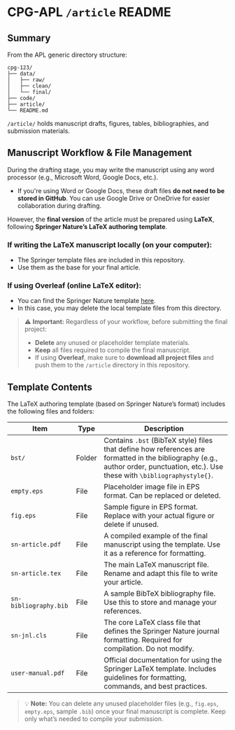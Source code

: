 # CPG-APL `/article` README

## Summary

From the APL generic directory structure:

```
cpg-123/
├── data/
│   ├── raw/
│   ├── clean/
│   └── final/
├── code/
├── article/
└── README.md
```

`/article/` holds manuscript drafts, figures, tables, bibliographies, and submission materials.  

## Manuscript Workflow & File Management

During the drafting stage, you may write the manuscript using any word processor (e.g., Microsoft Word, Google Docs, etc.).

- If you're using Word or Google Docs, these draft files **do not need to be stored in GitHub**. You can use Google Drive or OneDrive for easier collaboration during drafting.

However, the **final version** of the article must be prepared using **LaTeX**, following **Springer Nature’s LaTeX authoring template**.

### If writing the LaTeX manuscript **locally** (on your computer):
- The Springer template files are included in this repository.
- Use them as the base for your final article.
  
### If using **Overleaf** (online LaTeX editor):
- You can find the Springer Nature template [here](https://www.overleaf.com/latex/templates/springer-nature-latex-template/myxmhdsbzkyd).
- In this case, you may delete the local template files from this directory.

> ⚠️ **Important:** Regardless of your workflow, before submitting the final project:
> - **Delete** any unused or placeholder template materials.
> - **Keep** all files required to compile the final manuscript.
> - If using **Overleaf**, make sure to **download all project files** and push them to the `/article` directory in this repository.

## Template Contents

The LaTeX authoring template (based on Springer Nature’s format) includes the following files and folders:

| Item | Type | Description |
|------|------|-------------|
| `bst/` | Folder | Contains `.bst` (BibTeX style) files that define how references are formatted in the bibliography (e.g., author order, punctuation, etc.). Use these with `\bibliographystyle{}`. |
| `empty.eps` | File | Placeholder image file in EPS format. Can be replaced or deleted. |
| `fig.eps` | File | Sample figure in EPS format. Replace with your actual figure or delete if unused. |
| `sn-article.pdf` | File | A compiled example of the final manuscript using the template. Use it as a reference for formatting. |
| `sn-article.tex` | File | The main LaTeX manuscript file. Rename and adapt this file to write your article. |
| `sn-bibliography.bib` | File | A sample BibTeX bibliography file. Use this to store and manage your references. |
| `sn-jnl.cls` | File | The core LaTeX class file that defines the Springer Nature journal formatting. Required for compilation. Do not modify. |
| `user-manual.pdf` | File | Official documentation for using the Springer LaTeX template. Includes guidelines for formatting, commands, and best practices. |

> 💡 **Note:** You can delete any unused placeholder files (e.g., `fig.eps`, `empty.eps`, sample `.bib`) once your final manuscript is complete. Keep only what’s needed to compile your submission.
